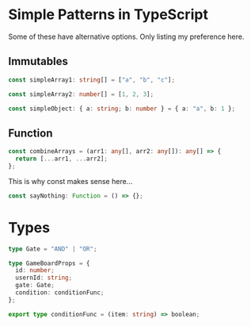 # Simple Patterns in TypeScript

Some of these have alternative options. Only listing my preference here.

## Immutables

```ts
const simpleArray1: string[] = ["a", "b", "c"];

const simpleArray2: number[] = [1, 2, 3];

const simpleObject: { a: string; b: number } = { a: "a", b: 1 };
```

## Function

```ts
const combineArrays = (arr1: any[], arr2: any[]): any[] => {
  return [...arr1, ...arr2];
};
```

This is why const makes sense here...

```ts
const sayNothing: Function = () => {};
```

# Types

```ts
type Gate = "AND" | "OR";

type GameBoardProps = {
  id: number;
  usernId: string;
  gate: Gate;
  condition: conditionFunc;
};

export type conditionFunc = (item: string) => boolean;
```
